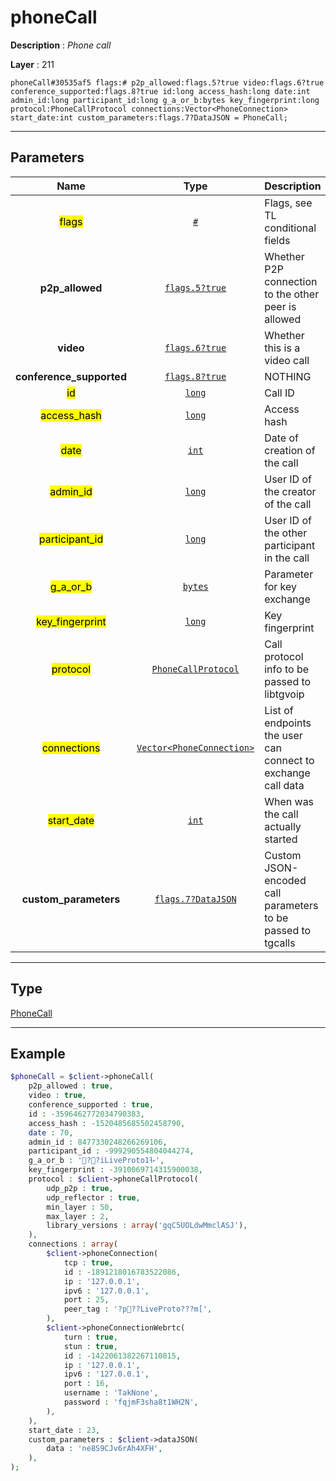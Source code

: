 # phoneCall

**Description** : *Phone call*

**Layer** : 211

```tl
phoneCall#30535af5 flags:# p2p_allowed:flags.5?true video:flags.6?true conference_supported:flags.8?true id:long access_hash:long date:int admin_id:long participant_id:long g_a_or_b:bytes key_fingerprint:long protocol:PhoneCallProtocol connections:Vector<PhoneConnection> start_date:int custom_parameters:flags.7?DataJSON = PhoneCall;
```

---

## Parameters

| Name | Type | Description |
| :---: | :---: | :--- |
| <mark>flags</mark> | [`#`](type/#) | Flags, see TL conditional fields |
| **p2p_allowed** | [`flags.5?true`](type/true) | Whether P2P connection to the other peer is allowed |
| **video** | [`flags.6?true`](type/true) | Whether this is a video call |
| **conference_supported** | [`flags.8?true`](type/true) | NOTHING |
| <mark>id</mark> | [`long`](type/long) | Call ID |
| <mark>access_hash</mark> | [`long`](type/long) | Access hash |
| <mark>date</mark> | [`int`](type/int) | Date of creation of the call |
| <mark>admin_id</mark> | [`long`](type/long) | User ID of the creator of the call |
| <mark>participant_id</mark> | [`long`](type/long) | User ID of the other participant in the call |
| <mark>g_a_or_b</mark> | [`bytes`](type/bytes) | Parameter for key exchange |
| <mark>key_fingerprint</mark> | [`long`](type/long) | Key fingerprint |
| <mark>protocol</mark> | [`PhoneCallProtocol`](type/PhoneCallProtocol) | Call protocol info to be passed to libtgvoip |
| <mark>connections</mark> | [`Vector<PhoneConnection>`](type/PhoneConnection) | List of endpoints the user can connect to exchange call data |
| <mark>start_date</mark> | [`int`](type/int) | When was the call actually started |
| **custom_parameters** | [`flags.7?DataJSON`](type/DataJSON) | Custom JSON-encoded call parameters to be passed to tgcalls |

---

## Type

[PhoneCall](type/PhoneCall)

---

## Example

```php
$phoneCall = $client->phoneCall(
	p2p_allowed : true,
	video : true,
	conference_supported : true,
	id : -3596462772034790383,
	access_hash : -1520485685502458790,
	date : 70,
	admin_id : 8477330248266269106,
	participant_id : -999290554804044274,
	g_a_or_b : '??iLiveProto1ކߔ',
	key_fingerprint : -3910069714315900038,
	protocol : $client->phoneCallProtocol(
		udp_p2p : true,
		udp_reflector : true,
		min_layer : 50,
		max_layer : 2,
		library_versions : array('gqC5UOLdwMmclASJ'),
	),
	connections : array(
		$client->phoneConnection(
			tcp : true,
			id : -1891218016783522086,
			ip : '127.0.0.1',
			ipv6 : '127.0.0.1',
			port : 25,
			peer_tag : '?p??LiveProto???m[',
		),
		$client->phoneConnectionWebrtc(
			turn : true,
			stun : true,
			id : -1422061382267110815,
			ip : '127.0.0.1',
			ipv6 : '127.0.0.1',
			port : 16,
			username : 'TakNone',
			password : 'fqjmF3sha8t1WH2N',
		),
	),
	start_date : 23,
	custom_parameters : $client->dataJSON(
		data : 'ne8S9CJv6rAh4XFH',
	),
);
```